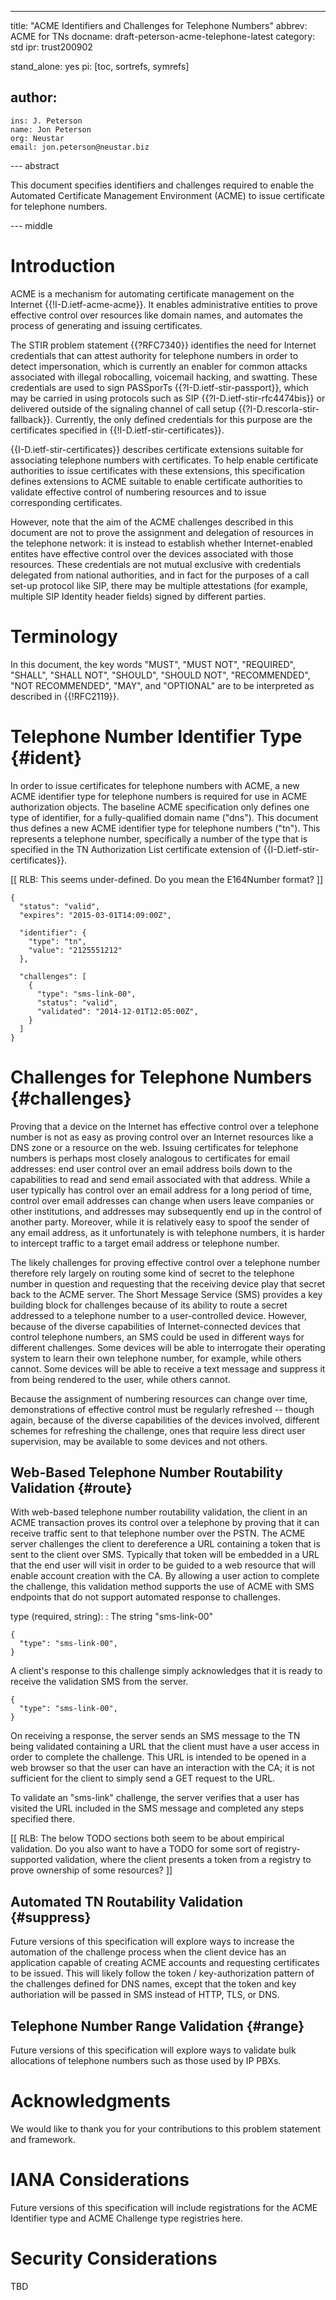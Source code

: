 ---
title: "ACME Identifiers and Challenges for Telephone Numbers"
abbrev: ACME for TNs
docname: draft-peterson-acme-telephone-latest
category: std
ipr: trust200902

stand_alone: yes
pi: [toc, sortrefs, symrefs]

author:
 -
    ins: J. Peterson
    name: Jon Peterson
    org: Neustar
    email: jon.peterson@neustar.biz

--- abstract

This document specifies identifiers and challenges required to enable the
Automated Certificate Management Environment (ACME) to issue certificate for
telephone numbers.

--- middle

# Introduction

ACME is a mechanism for automating certificate management on the Internet
{{!I-D.ietf-acme-acme}}. It enables administrative entities to prove effective
control over resources like domain names, and automates the process of
generating and issuing certificates.

The STIR problem statement {{?RFC7340}} identifies the need for Internet
credentials that can attest authority for telephone numbers in order to detect
impersonation, which is currently an enabler for common attacks associated with
illegal robocalling, voicemail hacking, and swatting. These credentials are used
to sign PASSporTs {{?I-D.ietf-stir-passport}}, which may be carried in using
protocols such as SIP {{?I-D.ietf-stir-rfc4474bis}} or delivered outside of the
signaling channel of call setup {{?I-D.rescorla-stir-fallback}}. Currently, the
only defined credentials for this purpose are the certificates specified in
{{!I-D.ietf-stir-certificates}}.

{{I-D.ietf-stir-certificates}} describes certificate extensions suitable for
associating telephone numbers with certificates. To help enable certificate
authorities to issue certificates with these extensions, this specification
defines extensions to ACME suitable to enable certificate authorities to
validate effective control of numbering resources and to issue corresponding
certificates.

However, note that the aim of the ACME challenges described in this document are
not to prove the assignment and delegation of resources in the telephone
network: it is instead to establish whether Internet-enabled entites have
effective control over the devices associated with those resources. These
credentials are not mutual exclusive with credentials delegated from national
authorities, and in fact for the purposes of a call set-up protocol like SIP,
there may be multiple attestations (for example, multiple SIP Identity header
fields) signed by different parties.

# Terminology

In this document, the key words "MUST", "MUST NOT", "REQUIRED", "SHALL", "SHALL
NOT", "SHOULD", "SHOULD NOT", "RECOMMENDED", "NOT RECOMMENDED", "MAY", and
"OPTIONAL" are to be interpreted as described in {{!RFC2119}}.

# Telephone Number Identifier Type {#ident}

In order to issue certificates for telephone numbers with ACME, a new ACME
identifier type for telephone numbers is required for use in ACME authorization
objects.  The baseline ACME specification only defines one type of identifier,
for a fully-qualified domain name ("dns"). This document thus defines a new ACME
identifier type for telephone numbers ("tn"). This represents a telephone
number, specifically a number of the type that is specified in the TN
Authorization List certificate extension of {{I-D.ietf-stir-certificates}}.

[[ RLB: This seems under-defined.  Do you mean the E164Number format? ]]

~~~~~
{
  "status": "valid",
  "expires": "2015-03-01T14:09:00Z",

  "identifier": {
    "type": "tn",
    "value": "2125551212"
  },

  "challenges": [
    {
      "type": "sms-link-00",
      "status": "valid",
      "validated": "2014-12-01T12:05:00Z",
    }
  ]
}
~~~~~

# Challenges for Telephone Numbers {#challenges}

Proving that a device on the Internet has effective control over a telephone
number is not as easy as proving control over an Internet resources like a DNS
zone or a resource on the web. Issuing certificates for telephone numbers is
perhaps most closely analogous to certificates for email addresses: end user
control over an email address boils down to the capabilities to read and send
email associated with that address. While a user typically has control over an
email address for a long period of time, control over email addresses can change
when users leave companies or other institutions, and addresses may subsequently
end up in the control of another party. Moreover, while it is relatively easy to
spoof the sender of any email address, as it unfortunately is with telephone
numbers, it is harder to intercept traffic to a target email address or
telephone number.

The likely challenges for proving effective control over a telephone number
therefore rely largely on routing some kind of secret to the telephone number in
question and requesting that the receiving device play that secret back to the
ACME server. The Short Message Service (SMS) provides a key building block for
challenges because of its ability to route a secret addressed to a telephone
number to a user-controlled device. However, because of the diverse capabilities
of Internet-connected devices that control telephone numbers, an SMS could be
used in different ways for different challenges. Some devices will be able to
interrogate their operating system to learn their own telephone number, for
example, while others cannot. Some devices will be able to receive a text
message and suppress it from being rendered to the user, while others cannot.

Because the assignment of numbering resources can change over time,
demonstrations of effective control must be regularly refreshed -- though again,
because of the diverse capabilities of the devices involved, different schemes
for refreshing the challenge, ones that require less direct user supervision,
may be available to some devices and not others.

## Web-Based Telephone Number Routability Validation {#route}

With web-based telephone number routability validation, the client in an ACME
transaction proves its control over a telephone by proving that it can receive
traffic sent to that telephone number over the PSTN. The ACME server challenges
the client to dereference a URL containing a token that is sent to the client
over SMS. Typically that token will be embedded in a URL that the end user will
visit in order to be guided to a web resource that will enable account creation
with the CA.  By allowing a user action to complete the challenge, this
validation method supports the use of ACME with SMS endpoints that do not
support automated response to challenges.

type (required, string):
: The string "sms-link-00"

~~~~~
{
  "type": "sms-link-00",
}
~~~~~

A client's response to this challenge simply acknowledges that it is ready to
receive the validation SMS from the server.

~~~~~
{
  "type": "sms-link-00",
}
~~~~~

On receiving a response, the server sends an SMS message to the TN being
validated containing a URL that the client must have a user access in order to
complete the challenge.  This URL is intended to be opened in a web browser so
that the user can have an interaction with the CA; it is not sufficient for the
client to simply send a GET request to the URL.

To validate an "sms-link" challenge, the server verifies that a user has visited
the URL included in the SMS message and completed any steps specified there.

[[ RLB: The below TODO sections both seem to be about empirical validation.  Do
you also want to have a TODO for some sort of registry-supported validation,
where the client presents a token from a registry to prove ownership of some
resources? ]]

## Automated TN Routability Validation {#suppress}

Future versions of this specification will explore ways to increase the
automation of the challenge process when the client device has an application
capable of creating ACME accounts and requesting certificates to be issued.
This will likely follow the token / key-authorization pattern of the challenges
defined for DNS names, except that the token and key authoriation will be passed
in SMS instead of HTTP, TLS, or DNS.

## Telephone Number Range Validation {#range}

Future versions of this specification will explore ways to validate bulk
allocations of telephone numbers such as those used by IP PBXs.

# Acknowledgments

We would like to thank you for your contributions to this problem statement and
framework.

# IANA Considerations

Future versions of this specification will include registrations for the ACME
Identifier type and ACME Challenge type registries here.

# Security Considerations

TBD

